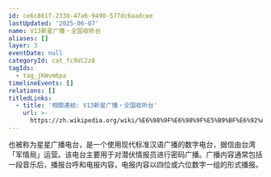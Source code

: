 ```yaml
---
id: ce6c861f-2338-47a6-9490-577dc6aadcee
lastUpdated: '2025-06-07'
name: V13新星广播・全国收听台
aliases: []
layer: 3
eventDate: null
categoryId: cat_fc9VC2z8
tagIds:
  - tag_jKWvm6pa
timelineEvents: []
relations: []
titledLinks:
  - title: '相關連結: V13新星广播・全国收听台'
    url: >-
      https://zh.wikipedia.org/wiki/%E6%98%9F%E6%98%9F%E5%B9%BF%E6%92%AD%E7%94%B5%E5%8F%B0
---
```

也被称为星星广播电台，是一个使用现代标准汉语广播的数字电台，据信由台湾「军情局」运营。该电台主要用于对潜伏情报员进行密码广播。广播内容通常包括一段音乐后，播报台呼和电报内容，电报内容以四位或六位数字一组的形式播报。
